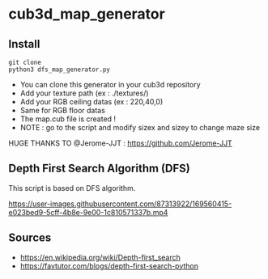 # cub3d_map_generator

## Install
```
git clone
python3 dfs_map_generator.py
```

- You can clone this generator in your cub3d repository
- Add your texture path (ex : ./textures/)
- Add your RGB ceiling datas (ex : 220,40,0)
- Same for RGB floor datas
- The map.cub file is created !
- NOTE : go to the script and modify sizex and sizey to change maze size

HUGE THANKS TO @Jerome-JJT : https://github.com/Jerome-JJT

## Depth First Search Algorithm (DFS)

This script is based on DFS algorithm.

https://user-images.githubusercontent.com/87313922/169560415-e023bed9-5cff-4b8e-9e00-1c810571337b.mp4

## Sources

- https://en.wikipedia.org/wiki/Depth-first_search
- https://favtutor.com/blogs/depth-first-search-python

